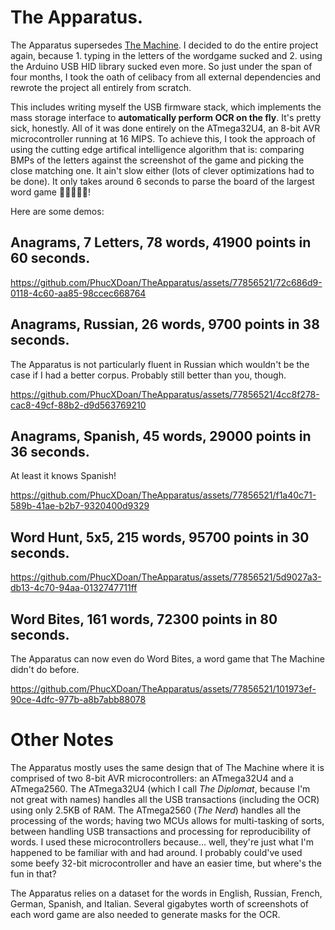 # The Apparatus.

The Apparatus supersedes [The Machine](https://github.com/PhucXDoan/TheMachine). I decided to do the entire project again, because 1. typing in the letters of the wordgame sucked and 2. using the Arduino USB HID library sucked even more. So just under the span of four months, I took the oath of celibacy from all external dependencies and rewrote the project all entirely from scratch.

This includes writing myself the USB firmware stack, which implements the mass storage interface to **automatically perform OCR on the fly**. It's pretty sick, honestly. All of it was done entirely on the ATmega32U4, an 8-bit AVR microcontroller running at 16 MIPS. To achieve this, I took the approach of using the cutting edge artifical intelligence algorithm that is: comparing BMPs of the letters against the screenshot of the game and picking the close matching one. It ain't slow either (lots of clever optimizations had to be done). It only takes around 6 seconds to parse the board of the largest word game 🚀🚀🚀🚀🚀!

Here are some demos:

## **Anagrams, 7 Letters, 78 words, 41900 points in 60 seconds.**

https://github.com/PhucXDoan/TheApparatus/assets/77856521/72c686d9-0118-4c60-aa85-98ccec668764

## **Anagrams, Russian, 26 words, 9700 points in 38 seconds.**

The Apparatus is not particularly fluent in Russian which wouldn't be the case if I had a better corpus. Probably still better than you, though. 

https://github.com/PhucXDoan/TheApparatus/assets/77856521/4cc8f278-cac8-49cf-88b2-d9d563769210

## **Anagrams, Spanish, 45 words, 29000 points in 36 seconds.**

At least it knows Spanish!

https://github.com/PhucXDoan/TheApparatus/assets/77856521/f1a40c71-589b-41ae-b2b7-9320400d9329

## **Word Hunt, 5x5, 215 words, 95700 points in 30 seconds.**

https://github.com/PhucXDoan/TheApparatus/assets/77856521/5d9027a3-db13-4c70-94aa-0132747711ff

## **Word Bites, 161 words, 72300 points in 80 seconds.**

The Apparatus can now even do Word Bites, a word game that The Machine didn't do before.

https://github.com/PhucXDoan/TheApparatus/assets/77856521/101973ef-90ce-4dfc-977b-a8b7abb88078

# Other Notes

The Apparatus mostly uses the same design that of The Machine where it is comprised of two 8-bit AVR microcontrollers: an ATmega32U4 and a ATmega2560. The ATmega32U4 (which I call *The Diplomat*, because I'm not great with names) handles all the USB transactions (including the OCR) using only 2.5KB of RAM. The ATmega2560 (*The Nerd*) handles all the processing of the words; having two MCUs allows for multi-tasking of sorts, between handling USB transactions and processing for reproducibility of words. I used these microcontrollers because... well, they're just what I'm happened to be familiar with and had around. I probably could've used some beefy 32-bit microcontroller and have an easier time, but where's the fun in that?

The Apparatus relies on a dataset for the words in English, Russian, French, German, Spanish, and Italian. Several gigabytes worth of screenshots of each word game are also needed to generate masks for the OCR.
